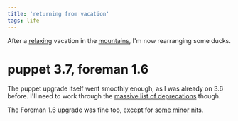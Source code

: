 ```yaml
---
title: 'returning from vacation'
tags: life
---
```


After a [relaxing](https://secure.flickr.com/photos/cheesy42/15082954927/)
vacation in the
[mountains](https://secure.flickr.com/photos/cheesy42/15227104576/), I'm now
rearranging some ducks.

# puppet 3.7, foreman 1.6

The puppet upgrade itself went smoothly enough, as I was already on 3.6 before.
I'll need to work through the [massive list of
deprecations](https://docs.puppetlabs.com/puppet/3.7/reference/release_notes.html#deprecations-in-preparation-for-puppet-40)
though.

The Foreman 1.6 upgrade was fine too, except for [some
minor](https://groups.google.com/forum/#!topic/foreman-dev/oC99OfjUcEI)
[nits](http://projects.theforeman.org/issues/7582).

